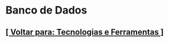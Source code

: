# Banco de Dados

<!-- TODO: Desenvolver a descrição detalhada para este documento e o conteúdo específico desta seção. -->

## [[ Voltar para: Tecnologias e Ferramentas ]](../tecnologias-ferramentas.md)